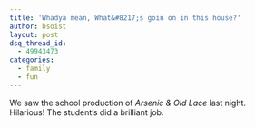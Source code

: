 ```yaml
---
title: 'Whadya mean, What&#8217;s goin on in this house?'
author: bsoist
layout: post
dsq_thread_id:
  - 49943473
categories:
  - family
  - fun
---
```

We saw the school production of *Arsenic & Old Lace* last night. Hilarious! The student&#8217;s did a brilliant job.
